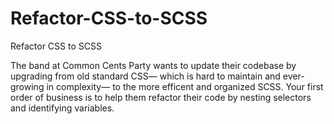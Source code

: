 # Refactor-CSS-to-SCSS
Refactor CSS to SCSS

The band at Common Cents Party wants to update their codebase by upgrading from old standard CSS— which is hard to maintain and ever-growing in complexity— to the more efficent and organized SCSS. Your first order of business is to help them refactor their code by nesting selectors and identifying variables. 
